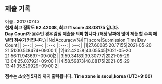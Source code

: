 


  
## 제출 기록  
이름 : 201720745  
**현재 최고 정확도 62.42038, 최고 f1 score 48.08175 입니다.**  
**Day Count가 음수인 경우 감점 제출을 의미 합니다.(해당 날짜에 많이 제출 할 수록 페널티 점수가 커집니다.)**
|No|Accuracy(%)|F1 score|Submission Time|Day Count|
| :---: | :---: | :---: | :---: | :---: |
|1|27.60085|20.17155|2021-05-20 21:51:00.538474+09:00|1|
|2|62.42038|43.05545|2021-05-20 21:56:11.943697+09:00|2|
|3|59.34183|39.30777|2021-05-29 13:04:25.037921+09:00|1|
|4|58.59873|48.08175|2021-05-29 13:41:35.529929+09:00|2|


**점수는 소숫점 5자리 까지 출력됩니다.**
**Time zone is seoul,korea (UTC+9:00)**
